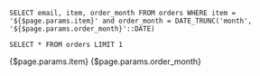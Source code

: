 ```specific_query
SELECT email, item, order_month FROM orders WHERE item = '${$page.params.item}' and order_month = DATE_TRUNC('month', '${$page.params.order_month}'::DATE)
```

<DataTable data={specific_query} />

```arbitrary_big_query
SELECT * FROM orders LIMIT 1
```

<DataTable data={arbitrary_big_query} />

{$page.params.item} {$page.params.order_month}
